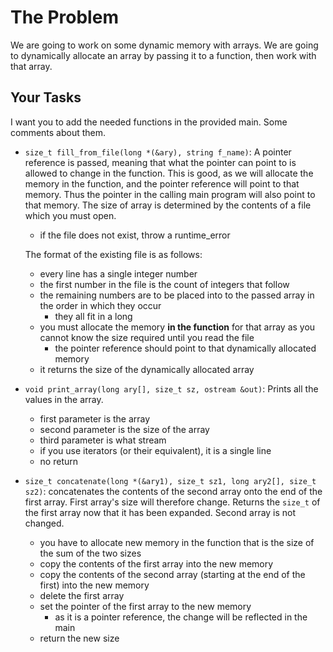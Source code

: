 # The Problem

We are going to work on some dynamic memory with arrays. We are going to dynamically allocate an array by passing it to a function, then work with that array.

## Your Tasks

I want you to add the needed functions in the provided main. Some comments about them.

- `size_t fill_from_file(long *(&ary), string f_name)`: A pointer reference is passed, meaning that what the pointer can point to is allowed to change in the function. This is good, as we will allocate the memory in the function, and the pointer reference will point to that memory. Thus the pointer in the calling main program will also point to that memory. The size of array is determined by the contents of a file which you must open.
  - if the file does not exist, throw a runtime_error

  The format of the existing file is as follows:

  - every line has a single integer number
  - the first number in the file is the count of integers that follow
  - the remaining numbers are to be placed into to the passed array in the order in which they occur
    - they all fit in a long
  - you must allocate the memory **in the function** for that array as you cannot know the size required until you read the file
    - the pointer reference should point to that dynamically allocated memory
  - it returns the size of the dynamically allocated array

- `void print_array(long ary[], size_t sz, ostream &out)`: Prints all the values in the array.
  - first parameter is the array
  - second parameter is the size of the array
  - third parameter is what stream
  - if you use iterators (or their equivalent), it is a single line
  - no return

- `size_t concatenate(long *(&ary1), size_t sz1, long ary2[], size_t sz2)`: concatenates the contents of the second array onto the end of the first array. First array's size will therefore change. Returns the `size_t` of the first array now that it has been expanded. Second array is not changed.
  - you have to allocate new memory in the function that is the size of the sum of the two sizes
  - copy the contents of the first array into the new memory
  - copy the contents of the second array (starting at the end of the first) into the new memory
  - delete the first array
  - set the pointer of the first array to the new memory
    - as it is a pointer reference, the change will be reflected in the main
  - return the new size
